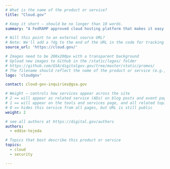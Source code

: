 ```yaml
---
# What is the name of the product or service?
title: "Cloud.gov"

# Keep it short — should be no longer than 10 words.
summary: "A FedRAMP approved cloud hosting platform that makes it easy for federal agencies to get on the cloud by simplifying procurement, security, and compliance."

# Will this point to an external source URL?
# Note: We'll add a ?dg to the end of the URL in the code for tracking purposes
source_url: 'https://cloud.gov/'

# Images need to be 200x200px with a transparent background
# Upload new images to Github in the /static/logos/ folder
# https://github.com/GSA/digitalgov.gov/tree/master/static/promos/
# The filename should reflect the name of the product or service (e.g., challenge-gov.png)
logo: 'cloudgov'

contact: cloud-gov-inquiries@gsa.gov

# Weight — controls how services appear across the site
# 2 == will appear as related service (ADs) on blog posts and event pages
# 1 == will appear on the tools and services page, and all related topic pages
# 0 == hides this service from all pages, but URL is still public
weight: 2

# see all authors at https://digital.gov/authors
authors:
  - eddie-tejeda

# Topics that best describe this product or service
topics:
  - cloud
  - security

---
```


